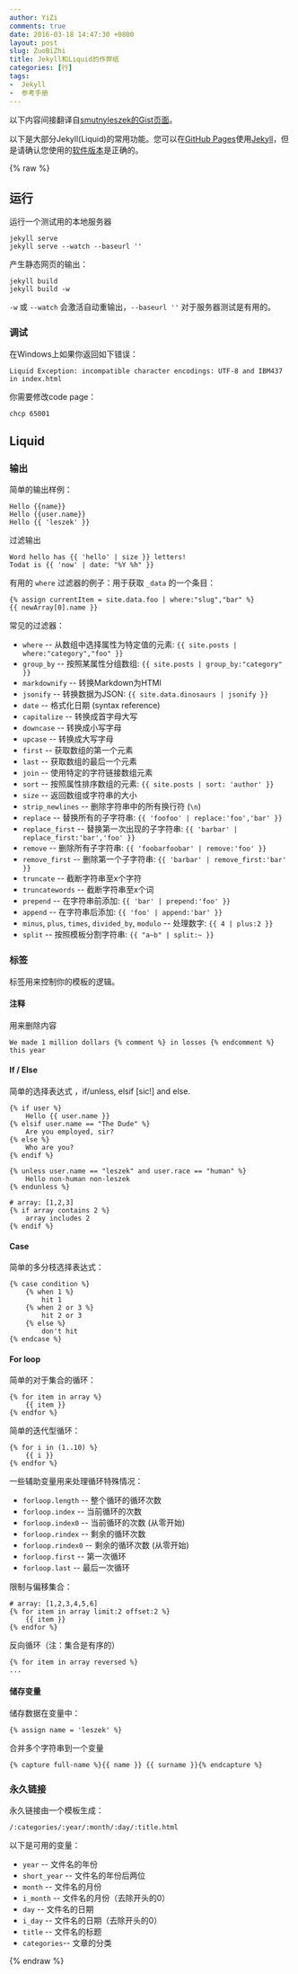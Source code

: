 ```yaml
---
author: YiZi
comments: true
date: 2016-03-18 14:47:30 +0800
layout: post
slug: ZuoBiZhi
title: Jekyll和Liquid的作弊纸
categories: [行]
tags:
-  Jekyll
-  参考手册
---
```


以下内容间接翻译自[smutnyleszek的Gist页面](https://gist.github.com/smutnyleszek/9803727)。

以下是大部分Jekyll(Liquid)的常用功能。您可以在[GitHub Pages](https://pages.github.com/)使用[Jekyll](http://jekyllrb.com/)，但是请确认您使用的[软件版本](https://pages.github.com/versions/)是正确的。

{% raw %}
## 运行

运行一个测试用的本地服务器

```
jekyll serve
jekyll serve --watch --baseurl ''
```

产生静态网页的输出：

```
jekyll build
jekyll build -w
```

`-w` 或 `--watch` 会激活自动重输出，`--baseurl ''` 对于服务器测试是有用的。


### 调试

在Windows上如果你返回如下错误：

```
Liquid Exception: incompatible character encodings: UTF-8 and IBM437 in index.html
```

你需要修改code page：

```
chcp 65001
```


## Liquid


### 输出

简单的输出样例：

``` liquid
Hello {{name}}
Hello {{user.name}}
Hello {{ 'leszek' }}
```

过滤输出

``` liquid
Word hello has {{ 'hello' | size }} letters!
Todat is {{ 'now' | date: "%Y %h" }}
```

有用的 `where` 过滤器的例子：用于获取 `_data` 的一个条目：

```
{% assign currentItem = site.data.foo | where:"slug","bar" %}
{{ newArray[0].name }}
```

常见的过滤器：

- `where` -- 从数组中选择属性为特定值的元素: `{{ site.posts | where:"category","foo" }}`
- `group_by` -- 按照某属性分组数组: `{{ site.posts | group_by:"category" }}`
- `markdownify` -- 转换Markdown为HTMl
- `jsonify` -- 转换数据为JSON: `{{ site.data.dinosaurs | jsonify }}`
- `date` -- 格式化日期 (syntax reference)
- `capitalize` -- 转换成首字母大写
- `downcase` -- 转换成小写字母
- `upcase` -- 转换成大写字母
- `first` -- 获取数组的第一个元素
- `last` -- 获取数组的最后一个元素
- `join` -- 使用特定的字符链接数组元素
- `sort` -- 按照属性排序数组的元素: `{{ site.posts | sort: 'author' }}`
- `size` -- 返回数组或字符串的大小
- `strip_newlines` -- 删除字符串中的所有换行符 (`\n`)
- `replace` -- 替换所有的子字符串: `{{ 'foofoo' | replace:'foo','bar' }}`
- `replace_first` -- 替换第一次出现的子字符串: `{{ 'barbar' | replace_first:'bar','foo' }}`
- `remove` -- 删除所有子字符串: `{{ 'foobarfoobar' | remove:'foo' }}`
- `remove_first` -- 删除第一个子字符串: `{{ 'barbar' | remove_first:'bar' }}`
- `truncate` -- 截断字符串至x个字符
- `truncatewords` -- 截断字符串至x个词
- `prepend` -- 在字符串前添加: `{{ 'bar' | prepend:'foo' }}`
- `append` -- 在字符串后添加: `{{ 'foo' | append:'bar' }}`
- `minus`, `plus`, `times`, `divided_by`, `modulo` -- 处理数字: `{{ 4 | plus:2 }}`
- `split` -- 按照模板分割字符串: `{{ "a~b" | split:~ }}`


### 标签

标签用来控制你的模板的逻辑。

#### 注释

用来删除内容

```
We made 1 million dollars {% comment %} in losses {% endcomment %} this year
```

#### If / Else

简单的选择表达式 ，if/unless, elsif [sic!] and else.

```
{% if user %}
    Hello {{ user.name }}
{% elsif user.name == "The Dude" %}
    Are you employed, sir?
{% else %}
    Who are you?
{% endif %}
```

```
{% unless user.name == "leszek" and user.race == "human" %}
    Hello non-human non-leszek
{% endunless %}
```

```
# array: [1,2,3]
{% if array contains 2 %}
    array includes 2
{% endif %}
```


#### Case

简单的多分枝选择表达式：

```
{% case condition %}
    {% when 1 %}
        hit 1
    {% when 2 or 3 %}
        hit 2 or 3
    {% else %}
        don't hit
{% endcase %}
```


#### For loop

简单的对于集合的循环：

```
{% for item in array %}
    {{ item }}
{% endfor %}
```

简单的迭代型循环：

```
{% for i in (1..10) %}
    {{ i }}
{% endfor %}
```

一些辅助变量用来处理循环特殊情况：

- `forloop.length` -- 整个循环的循环次数
- `forloop.index` -- 当前循环的次数
- `forloop.index0` -- 当前循环的次数 (从零开始)
- `forloop.rindex` -- 剩余的循环次数
- `forloop.rindex0` -- 剩余的循环次数 (从零开始)
- `forloop.first` -- 第一次循环
- `forloop.last` -- 最后一次循环

限制与偏移集合：

```
# array: [1,2,3,4,5,6]
{% for item in array limit:2 offset:2 %}
    {{ item }}
{% endfor %}
```

反向循环（注：集合是有序的）

```
{% for item in array reversed %}
...
```

#### 储存变量

储存数据在变量中：

```
{% assign name = 'leszek' %}
```

合并多个字符串到一个变量

```
{% capture full-name %}{{ name }} {{ surname }}{% endcapture %}
```


### 永久链接

永久链接由一个模板生成：

```
/:categories/:year/:month/:day/:title.html
```

以下是可用的变量：

- `year` -- 文件名的年份
- `short_year` -- 文件名的年份后两位
- `month` -- 文件名的月份
- `i_month` -- 文件名的月份（去除开头的0）
- `day` -- 文件名的日期
- `i_day` -- 文件名的日期（去除开头的0）
- `title` -- 文件名的标题
- `categories`-- 文章的分类

{% endraw %}

